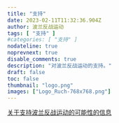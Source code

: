 ```yaml
---
title: "支持"
date: 2023-02-11T11:32:36.904Z
author: 波兰反战运动
tags: [ "支持" ]
#categories: [ "支持" ]
nodateline: true
noprevnext: true
disable_comments: true
description: "对波兰反战运动的支持。"
draft: false
toc: false
thumbnail: "logo.png"
images: ["Logo_Ruch-768x768.png"]
---
```

[关于支持波兰反战运动的可能性的信息](https://polskiruchantywojenny.com/pokoj-i-wolnosc/wsparcie/ "波兰反战运动支持网站。")
